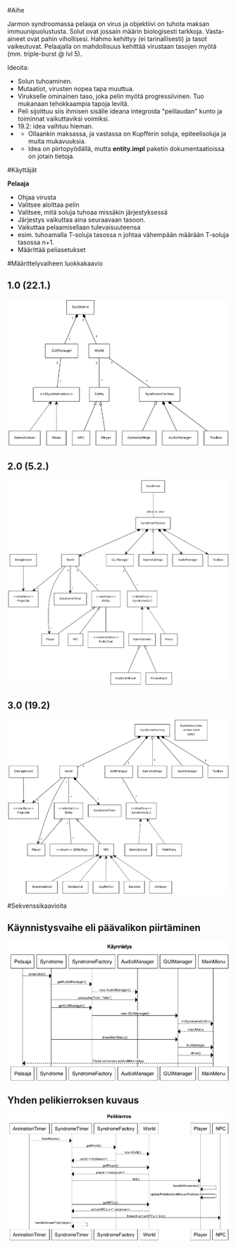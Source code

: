 #Aihe

Jarmon syndroomassa pelaaja on virus ja objektiivi on tuhota maksan immuunipuolustusta. Solut ovat jossain määrin biologisesti tarkkoja.
Vasta-aineet ovat pahin vihollisesi. Hahmo kehittyy (ei tarinallisesti) ja tasot vaikeutuvat. Pelaajalla on mahdollisuus kehittää virustaan tasojen myötä (mm. triple-burst @ lvl 5).

Ideoita:
* Solun tuhoaminen.
* Mutaatiot, virusten nopea tapa muuttua.
* Virukselle ominainen taso, joka pelin myötä progressiivinen. Tuo mukanaan tehokkaampia tapoja levitä.
* Peli sijoittuu siis ihmisen sisälle ideana integroida "pelilaudan" kunto ja toiminnat vaikuttaviksi voimiksi.
* 19.2: idea vaihtuu hieman.
* * Ollaankin maksassa, ja vastassa on Kupfferin soluja, epiteelisoluja ja muita mukavuuksia.
* * Idea on piirtopyödällä, mutta <b>entity.impl</b> paketin dokumentaatioissa on jotain tietoja.

#Käyttäjät

<b>Pelaaja</b>
  * Ohjaa virusta
  * Valitsee aloittaa pelin
  * Valitsee, mitä soluja tuhoaa missäkin järjestyksessä
   * Järjestys vaikuttaa aina seuraavaan tasoon.
  * Vaikuttaa pelaamisellaan tulevaisuuteensa
   * esim. tuhoamalla T-soluja tasossa n johtaa vähempään määrään T-soluja tasossa n+1.
  * Määrittää peliasetukset

#Määrittelyvaiheen luokkakaavio

<h2> 1.0 (22.1.) </h2> 

![1.0](classDiagram.png)

<h2> 2.0 (5.2.) </h2>

![2.0](classDiagram_2.png)

<h2> 3.0 (19.2) </h2>

![3.0](classDiagram_3.png)

#Sekvenssikaavioita

<h2> Käynnistysvaihe eli päävalikon piirtäminen </h2>

![1.0](startup_sequence.png)

<h2> Yhden pelikierroksen kuvaus </h2>

![1.0](gameloop_sequence.png)
